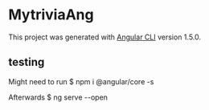 # MytriviaAng

This project was generated with [Angular CLI](https://github.com/angular/angular-cli) version 1.5.0.

## testing

Might need to run $ npm i @angular/core -s

Afterwards $ ng serve --open

